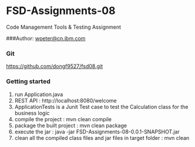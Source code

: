 # FSD-Assignments-08
Code Management Tools & Testing Assignment

###Author: wpeter@cn.ibm.com

### Git
https://github.com/dongf9527/fsd08.git

### Getting started
1. run Application.java
2. REST API : http://localhost:8080/welcome
3. ApplicationTests is a Junit Test case to test the Calculation class for the business logic
4. compile the project : mvn clean compile
5. package the built project : mvn clean package
6. execute the jar : java -jar FSD-Assignments-08-0.0.1-SNAPSHOT.jar
7. clean all the compiled class files and jar files in target folder : mvn clean
